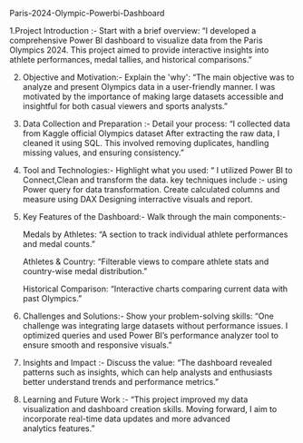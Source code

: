 Paris-2024-Olympic-Powerbi-Dashboard 


1.Project Introduction :-
Start with a brief overview: “I developed a comprehensive Power BI dashboard to visualize data from the Paris Olympics 2024. This project aimed to provide interactive insights into athlete performances, medal tallies, and historical comparisons.”

2. Objective and Motivation:-
Explain the 'why': “The main objective was to analyze and present Olympics data in a user-friendly manner. I was motivated by the importance of making large datasets accessible and insightful for both casual viewers and sports analysts.”

3. Data Collection and Preparation :-
Detail your process: “I collected data from Kaggle official Olympics dataset After extracting the raw data, I cleaned it using SQL. This involved removing duplicates, handling missing values, and ensuring consistency.”

4. Tool and Technologies:-
Highlight what you used: “ I utilized Power BI to Connect,Clean and transform the data. key techniques include :- using Power query for data transformation. Create calculated columns and measure using DAX Designing interractive visuals and report.

6. Key Features of the Dashboard:-
Walk through the main components:-

   Medals by Athletes: “A section to track individual athlete performances and medal counts.”

   Athletes & Country: “Filterable views to compare athlete stats and country-wise medal distribution.”

   Historical Comparison: “Interactive charts comparing current data with past Olympics.”

6. Challenges and Solutions:-
Show your problem-solving skills: “One challenge was integrating large datasets without performance issues. I optimized queries and used Power BI’s performance analyzer tool to ensure smooth and responsive visuals.”

7. Insights and Impact :-
Discuss the value: “The dashboard revealed patterns such as insights, which can help analysts and enthusiasts better understand trends and performance metrics.”

8. Learning and Future Work :-
“This project improved my data visualization and dashboard creation skills. Moving forward, I aim to incorporate real-time data updates and more advanced analytics features.”
